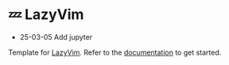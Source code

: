 # 💤 LazyVim

- 25-03-05 Add jupyter

Template for [LazyVim](https://github.com/LazyVim/LazyVim).
Refer to the [documentation](https://lazyvim.github.io/installation) to get started.
